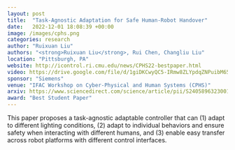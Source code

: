 ```yaml
---
layout: post
title:  "Task-Agnostic Adaptation for Safe Human-Robot Handover"
date:   2022-12-01 18:08:39 +00:00
image: /images/cphs.png
categories: research
author: "Ruixuan Liu"
authors: "<strong>Ruixuan Liu</strong>, Rui Chen, Changliu Liu"
location: "Pittsburgh, PA"
website: http://icontrol.ri.cmu.edu/news/CPHS22-bestpaper.html
video: https://drive.google.com/file/d/1giDKCwyQC5-IRmw8ZLYpdqZNPuibM65c/view?usp=sharing
sponsor: "Siemens"
venue: "IFAC Workshop on Cyber-Physical and Human Systems (CPHS)"
arxiv: https://www.sciencedirect.com/science/article/pii/S2405896323001295
award: "Best Student Paper"
---
```


This paper proposes a task-agnostic adaptable controller that can (1) adapt to different lighting conditions, (2) adapt to individual behaviors and ensure safety
when interacting with different humans, and (3) enable easy transfer across robot platforms with different control interfaces.